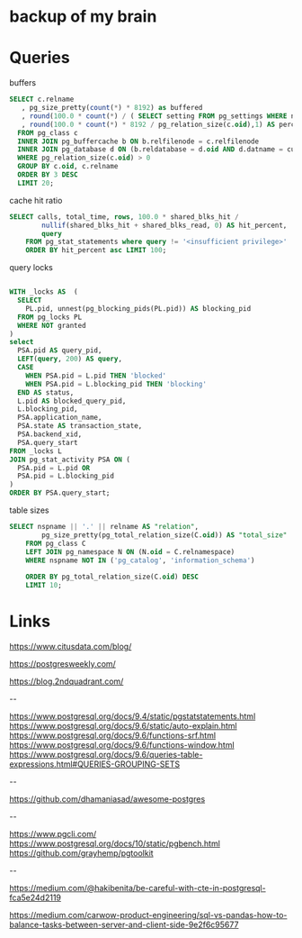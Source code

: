 # backup of my brain

# Queries

buffers

```sql
SELECT c.relname 
   , pg_size_pretty(count(*) * 8192) as buffered 
   , round(100.0 * count(*) / ( SELECT setting FROM pg_settings WHERE name='shared_buffers')::integer,1) AS buffers_percent 
   , round(100.0 * count(*) * 8192 / pg_relation_size(c.oid),1) AS percent_of_relation 
  FROM pg_class c 
  INNER JOIN pg_buffercache b ON b.relfilenode = c.relfilenode 
  INNER JOIN pg_database d ON (b.reldatabase = d.oid AND d.datname = current_database()) 
  WHERE pg_relation_size(c.oid) > 0 
  GROUP BY c.oid, c.relname 
  ORDER BY 3 DESC 
  LIMIT 20;
```

cache hit ratio
```sql
SELECT calls, total_time, rows, 100.0 * shared_blks_hit / 
        nullif(shared_blks_hit + shared_blks_read, 0) AS hit_percent,
        query
    FROM pg_stat_statements where query != '<insufficient privilege>'
    ORDER BY hit_percent asc LIMIT 100;
```

query locks
```sql

WITH _locks AS  (
  SELECT
    PL.pid, unnest(pg_blocking_pids(PL.pid)) AS blocking_pid
  FROM pg_locks PL
  WHERE NOT granted
)
select
  PSA.pid AS query_pid,
  LEFT(query, 200) AS query,
  CASE
    WHEN PSA.pid = L.pid THEN 'blocked' 
    WHEN PSA.pid = L.blocking_pid THEN 'blocking'
  END AS status,
  L.pid AS blocked_query_pid,
  L.blocking_pid,
  PSA.application_name,
  PSA.state AS transaction_state,
  PSA.backend_xid,
  PSA.query_start
FROM _locks L
JOIN pg_stat_activity PSA ON (
  PSA.pid = L.pid OR
  PSA.pid = L.blocking_pid
)
ORDER BY PSA.query_start;
```


table sizes
```sql
SELECT nspname || '.' || relname AS "relation",
        pg_size_pretty(pg_total_relation_size(C.oid)) AS "total_size"
    FROM pg_class C
    LEFT JOIN pg_namespace N ON (N.oid = C.relnamespace)
    WHERE nspname NOT IN ('pg_catalog', 'information_schema')
    
    ORDER BY pg_total_relation_size(C.oid) DESC
    LIMIT 10;
```

# Links

https://www.citusdata.com/blog/

https://postgresweekly.com/

https://blog.2ndquadrant.com/

--

https://www.postgresql.org/docs/9.4/static/pgstatstatements.html
https://www.postgresql.org/docs/9.6/static/auto-explain.html
https://www.postgresql.org/docs/9.6/functions-srf.html
https://www.postgresql.org/docs/9.6/functions-window.html
https://www.postgresql.org/docs/9.6/queries-table-expressions.html#QUERIES-GROUPING-SETS

--

https://github.com/dhamaniasad/awesome-postgres

-- 

https://www.pgcli.com/
https://www.postgresql.org/docs/10/static/pgbench.html
https://github.com/grayhemp/pgtoolkit

--

https://medium.com/@hakibenita/be-careful-with-cte-in-postgresql-fca5e24d2119

https://medium.com/carwow-product-engineering/sql-vs-pandas-how-to-balance-tasks-between-server-and-client-side-9e2f6c95677
